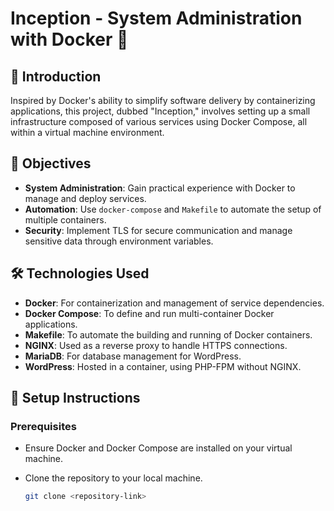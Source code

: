 # Inception - System Administration with Docker 🐳

## 📜 Introduction
Inspired by Docker's ability to simplify software delivery by containerizing applications, this project, dubbed "Inception," involves setting up a small infrastructure composed of various services using Docker Compose, all within a virtual machine environment.

## 🎯 Objectives
- **System Administration**: Gain practical experience with Docker to manage and deploy services.
- **Automation**: Use `docker-compose` and `Makefile` to automate the setup of multiple containers.
- **Security**: Implement TLS for secure communication and manage sensitive data through environment variables.

## 🛠️ Technologies Used
- **Docker**: For containerization and management of service dependencies.
- **Docker Compose**: To define and run multi-container Docker applications.
- **Makefile**: To automate the building and running of Docker containers.
- **NGINX**: Used as a reverse proxy to handle HTTPS connections.
- **MariaDB**: For database management for WordPress.
- **WordPress**: Hosted in a container, using PHP-FPM without NGINX.

## 🔧 Setup Instructions

### Prerequisites
- Ensure Docker and Docker Compose are installed on your virtual machine.
- Clone the repository to your local machine.

  ```bash
  git clone <repository-link>

